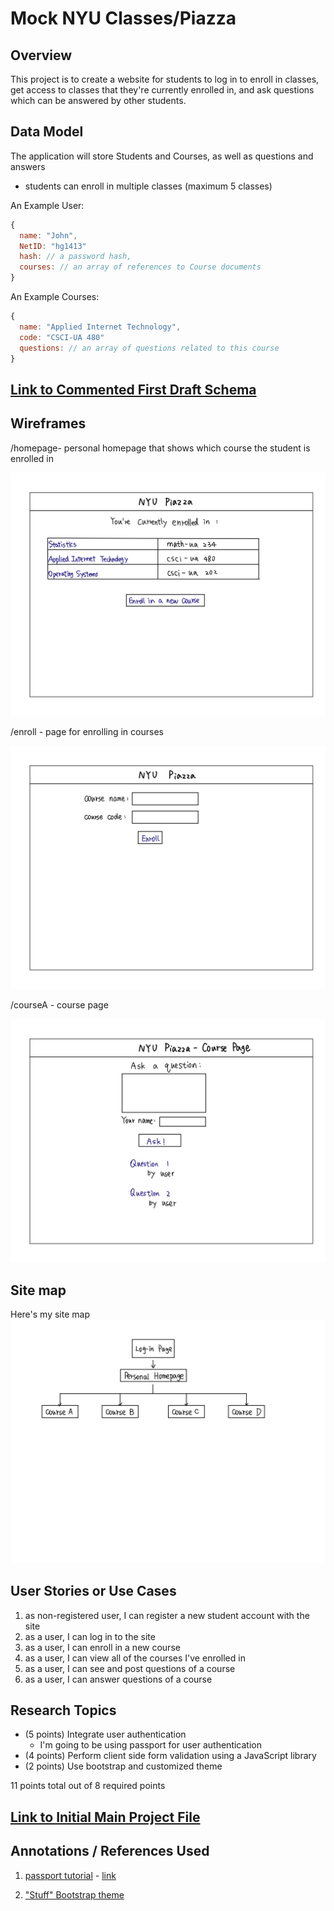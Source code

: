 
# Mock NYU Classes/Piazza


## Overview

This project is to create a website for students to log in to enroll in classes, get access to classes that they're currently enrolled in, and ask questions which can be answered by other students.



## Data Model

The application will store Students and Courses, as well as questions and answers

* students can enroll in multiple classes (maximum 5 classes)


An Example User:

```javascript
{
  name: "John",
  NetID: "hg1413"
  hash: // a password hash,
  courses: // an array of references to Course documents
}
```

An Example Courses:

```javascript
{
  name: "Applied Internet Technology",
  code: "CSCI-UA 480"
  questions: // an array of questions related to this course
}
```


## [Link to Commented First Draft Schema](db.js) 



## Wireframes

/homepage- personal homepage that shows which course the student is enrolled in

![homepage](documentation/homepage.png)

/enroll - page for enrolling in courses

![enroll](documentation/enroll.png)

/courseA - course page

![courseA](documentation/courseA.png)



## Site map

Here's my site map![sitemap](documentation/sitemap.png)



## User Stories or Use Cases

1. as non-registered user, I can register a new student account with the site
2. as a user, I can log in to the site
3. as a user, I can enroll in a new course
4. as a user, I can view all of the courses I've enrolled in
5. as a user, I can see and post questions of a course
6. as a user, I can answer questions of a course

## Research Topics

* (5 points) Integrate user authentication
    * I'm going to be using passport for user authentication
* (4 points) Perform client side form validation using a JavaScript library
* (2 points) Use bootstrap and customized theme

11 points total out of 8 required points


## [Link to Initial Main Project File](app.js) 



## Annotations / References Used

1. [passport tutorial](https://medium.freecodecamp.org/learn-how-to-handle-authentication-with-node-using-passport-js-4a56ed18e81e) - [link](https://github.com/nyu-csci-ua-0480-008-spring-2019/goorui-final-project/blob/ec8c63cd5b37111f254cba70a438ad6617f9ebd8/models/Users.js#L12)

2. ["Stuff" Bootstrap theme](https://colorlib.com/wp/template/stuff/)
